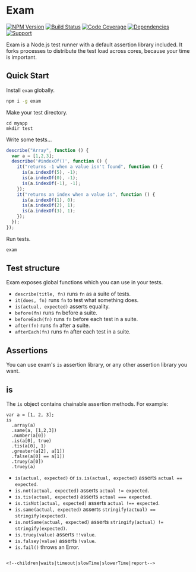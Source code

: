 # Exam

[![NPM Version](https://badge.fury.io/js/exam.png)](http://badge.fury.io/js/exam)
[![Build Status](https://travis-ci.org/zerious/exam.png?branch=master)](https://travis-ci.org/zerious/exam)
[![Code Coverage](https://coveralls.io/repos/zerious/exam/badge.png?branch=master)](https://coveralls.io/r/zerious/exam)
[![Dependencies](https://david-dm.org/zerious/exam.png?theme=shields.io)](https://david-dm.org/zerious/exam)
[![Support](http://img.shields.io/gittip/zerious.png)](https://www.gittip.com/zerious/)

Exam is a Node.js test runner with a default assertion library included. It
forks processes to distribute the test load across cores, because your time is
important.

## Quick Start

Install `exam` globally.
```bash
npm i -g exam
```

Make your test directory.
```
cd myapp
mkdir test
```

Write some tests...
```javascript
describe("Array", function () {
  var a = [1,2,3];
  describe('#indexOf()', function () {
    it("returns -1 when a value isn't found", function () {
      is(a.indexOf(5), -1);
      is(a.indexOf(0), -1);
      is(a.indexOf(-1), -1);
    });
    it("returns an index when a value is", function () {
      is(a.indexOf(1), 0);
      is(a.indexOf(2), 1);
      is(a.indexOf(3), 1);
    });
  });
});
```
Run tests.
```bash
exam
```

## Test structure

Exam exposes global functions which you can use in your tests.

* `describe(title, fn)` runs `fn` as a suite of tests.
* `it(does, fn)` runs `fn` to test what something does.
* `is(actual, expected)` asserts equality.
* `before(fn)` runs `fn` before a suite.
* `beforeEach(fn)` runs `fn` before each test in a suite.
* `after(fn)` runs `fn` after a suite.
* `afterEach(fn)` runs `fn` after each test in a suite.

## Assertions

You can use exam's `is` assertion library, or any other assertion library you want.

## is
The `is` object contains chainable assertion methods. For example:

```
var a = [1, 2, 3];
is
  .array(a)
  .same(a, [1,2,3])
  .number(a[0])
  .is(a[0], true)
  .tis(a[0], 1)
  .greater(a[2], a[1])
  .false(a[0] == a[1])
  .truey(a[0])
  .truey(a)

```

* `is(actual, expected)` or `is.is(actual, expected)` asserts `actual == expected`.
* `is.not(actual, expected)` asserts `actual != expected`.
* `is.tis(actual, expected)` asserts `actual === expected`.
* `is.tisNot(actual, expected)` asserts `actual !== expected`.
* `is.same(actual, expected)` asserts `stringify(actual) == stringify(expected)`.
* `is.notSame(actual, expected)` asserts `stringify(actual) != stringify(expected)`.
* `is.truey(value)` asserts `!!value`.
* `is.falsey(value)` asserts `!value`.
* `is.fail()` throws an Error.

```

<!--children|waits|timeout|slowTime|slowerTime|report-->
